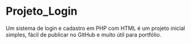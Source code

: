 # Projeto_Login
Um sistema de login e cadastro em PHP com HTML é um projeto inicial simples, fácil de publicar no GitHub e muito útil para portfólio. 
